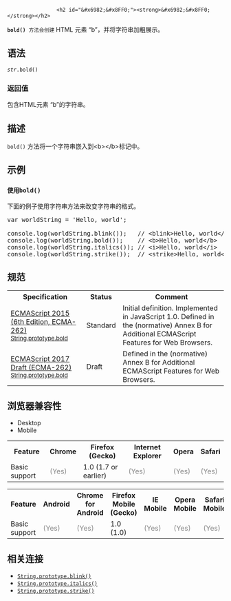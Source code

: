 
                
                  
                    <h2 id="&#x6982;&#x8FF0;"><strong>&#x6982;&#x8FF0;</strong></h2>

<p><strong><code>bold() </code></strong><code>&#x65B9;&#x6CD5;&#x4F1A;&#x521B;&#x5EFA;</code>&#xA0;HTML &#x5143;&#x7D20; &#x201C;b&#x201D;&#xFF0C;&#x5E76;&#x5C06;&#x5B57;&#x7B26;&#x4E32;&#x52A0;&#x7C97;&#x5C55;&#x793A;&#x3002;</p>

<h2 id="&#x8BED;&#x6CD5;">&#x8BED;&#x6CD5;</h2>

<pre class="syntaxbox"><code><var>str</var>.bold()</code></pre>

<h3 id="&#x8FD4;&#x56DE;&#x503C;"><strong>&#x8FD4;&#x56DE;&#x503C;</strong></h3>

<p>&#x5305;&#x542B;HTML&#x5143;&#x7D20; &#x201C;b&#x201D;&#x7684;&#x5B57;&#x7B26;&#x4E32;&#x3002;</p>

<h2 id="&#x63CF;&#x8FF0;">&#x63CF;&#x8FF0;</h2>

<p><code>bold()</code>&#xA0;&#x65B9;&#x6CD5;&#x5C06;&#x4E00;&#x4E2A;&#x5B57;&#x7B26;&#x4E32;&#x5D4C;&#x5165;&#x5230;&lt;b&gt;&lt;/b&gt;&#x6807;&#x8BB0;&#x4E2D;&#x3002;</p>

<h2 id="&#x793A;&#x4F8B;">&#x793A;&#x4F8B;</h2>

<h3 id="&#x4F7F;&#x7528;bold()"><code><font face="Open Sans, Arial, sans-serif">&#x4F7F;&#x7528;</font>bold()</code></h3>

<p>&#x4E0B;&#x9762;&#x7684;&#x4F8B;&#x5B50;&#x4F7F;&#x7528;&#x5B57;&#x7B26;&#x4E32;&#x65B9;&#x6CD5;&#x6765;&#x6539;&#x53D8;&#x5B57;&#x7B26;&#x4E32;&#x7684;&#x683C;&#x5F0F;&#x3002;</p>

<pre class="brush: js">var worldString = &apos;Hello, world&apos;;

console.log(worldString.blink());   // &lt;blink&gt;Hello, world&lt;/blink&gt;
console.log(worldString.bold());    // &lt;b&gt;Hello, world&lt;/b&gt;
console.log(worldString.italics()); // &lt;i&gt;Hello, world&lt;/i&gt;
console.log(worldString.strike());  // &lt;strike&gt;Hello, world&lt;/strike&gt;</pre>

<h2 id="&#x89C4;&#x8303;">&#x89C4;&#x8303;</h2>

<table class="standard-table">
 <tbody>
  <tr>
   <th scope="col">Specification</th>
   <th scope="col">Status</th>
   <th scope="col">Comment</th>
  </tr>
  <tr>
   <td><a hreflang="en" class="external" lang="en" href="http://www.ecma-international.org/ecma-262/6.0/#sec-string.prototype.bold">ECMAScript 2015 (6th Edition, ECMA-262)<br><small lang="zh-CN">String.prototype.bold</small></a></td>
   <td><span class="spec-Standard">Standard</span></td>
   <td>Initial definition. Implemented in JavaScript 1.0. Defined in the (normative) Annex B for Additional ECMAScript Features for Web Browsers.</td>
  </tr>
  <tr>
   <td><a hreflang="en" class="external" lang="en" href="https://tc39.github.io/ecma262/#sec-string.prototype.bold">ECMAScript 2017 Draft (ECMA-262)<br><small lang="zh-CN">String.prototype.bold</small></a></td>
   <td><span class="spec-Draft">Draft</span></td>
   <td>Defined in the (normative) Annex B for Additional ECMAScript Features for Web Browsers.</td>
  </tr>
 </tbody>
</table>

<h2 id="&#x6D4F;&#x89C8;&#x5668;&#x517C;&#x5BB9;&#x6027;">&#x6D4F;&#x89C8;&#x5668;&#x517C;&#x5BB9;&#x6027;</h2>

<div><div class="htab"> 
    <a name="AutoCompatibilityTable" id="AutoCompatibilityTable"></a> 
    <ul> 
        <li class="selected"><a>Desktop</a></li> 
        <li><a>Mobile</a></li> 
    </ul> 
</div></div>

<div id="compat-desktop">
<table class="compat-table">
 <tbody>
  <tr>
   <th>Feature</th>
   <th>Chrome</th>
   <th>Firefox (Gecko)</th>
   <th>Internet Explorer</th>
   <th>Opera</th>
   <th>Safari</th>
  </tr>
  <tr>
   <td>Basic support</td>
   <td><span title="Please update this with the earliest version of support." style="color: #888;">(Yes)</span></td>
   <td>1.0 (1.7 or earlier)</td>
   <td><span title="Please update this with the earliest version of support." style="color: #888;">(Yes)</span></td>
   <td><span title="Please update this with the earliest version of support." style="color: #888;">(Yes)</span></td>
   <td><span title="Please update this with the earliest version of support." style="color: #888;">(Yes)</span></td>
  </tr>
 </tbody>
</table>
</div>

<div id="compat-mobile">
<table class="compat-table">
 <tbody>
  <tr>
   <th>Feature</th>
   <th>Android</th>
   <th>Chrome for Android</th>
   <th>Firefox Mobile (Gecko)</th>
   <th>IE Mobile</th>
   <th>Opera Mobile</th>
   <th>Safari Mobile</th>
  </tr>
  <tr>
   <td>Basic support</td>
   <td><span title="Please update this with the earliest version of support." style="color: #888;">(Yes)</span></td>
   <td><span title="Please update this with the earliest version of support." style="color: #888;">(Yes)</span></td>
   <td>1.0 (1.0)</td>
   <td><span title="Please update this with the earliest version of support." style="color: #888;">(Yes)</span></td>
   <td><span title="Please update this with the earliest version of support." style="color: #888;">(Yes)</span></td>
   <td><span title="Please update this with the earliest version of support." style="color: #888;">(Yes)</span></td>
  </tr>
 </tbody>
</table>
</div>

<h2 id="&#x76F8;&#x5173;&#x8FDE;&#x63A5;">&#x76F8;&#x5173;&#x8FDE;&#x63A5;</h2>

<ul>
 <li><a title="&#x6B64;&#x9875;&#x9762;&#x4ECD;&#x672A;&#x88AB;&#x672C;&#x5730;&#x5316;, &#x671F;&#x5F85;&#x60A8;&#x7684;&#x7FFB;&#x8BD1;!" class="new" href="/zh-CN/docs/Web/JavaScript/Reference/Global_Objects/String/blink"><code>String.prototype.blink()</code></a></li>
 <li><a title="The italics() method creates an &lt;i&gt; HTML element that causes a string to be italic." href="/zh-CN/docs/Web/JavaScript/Reference/Global_Objects/String/italics"><code>String.prototype.italics()</code></a></li>
 <li><a title="&#x6B64;&#x9875;&#x9762;&#x4ECD;&#x672A;&#x88AB;&#x672C;&#x5730;&#x5316;, &#x671F;&#x5F85;&#x60A8;&#x7684;&#x7FFB;&#x8BD1;!" class="new" href="/zh-CN/docs/Web/JavaScript/Reference/Global_Objects/String/strike"><code>String.prototype.strike()</code></a></li>
</ul>
                  
                
              